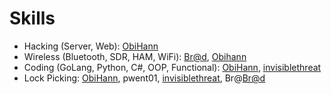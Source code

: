 # Skills

- Hacking (Server, Web): [ObiHann][1]
- Wireless (Bluetooth, SDR, HAM, WiFi): [Br@d][3], [Obihann][1]
- Coding (GoLang, Python, C#, OOP, Functional): [ObiHann][1], [invisiblethreat][2]
- Lock Picking: [ObiHann][1], pwent01, [invisiblethreat][2], Br@[Br@d][3]


[1]: https://twitter.com/ObiHann
[2]: https://twitter.com/blacktip
[3]: https://twitter.com/Brad_Call
[4]: https://twitter.com/Toxic_Flange
